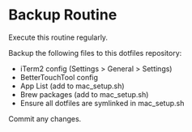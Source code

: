 # Backup Routine

Execute this routine regularly.

Backup the following files to this dotfiles repository:
- iTerm2 config (Settings > General > Settings)
- BetterTouchTool config
- App List (add to mac_setup.sh)
- Brew packages (add to mac_setup.sh)
- Ensure all dotfiles are symlinked in mac_setup.sh

Commit any changes.
